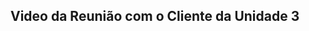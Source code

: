 ## Video da Reunião com o Cliente da Unidade 3

<iframe width="711" height="400" src="" frameborder="0" allow="accelerometer; autoplay; clipboard-write; encrypted-media; gyroscope; picture-in-picture; web-share" allowfullscreen></iframe>
